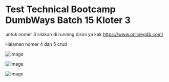# Test Technical Bootcamp DumbWays Batch 15 Kloter 3

untuk nomer 3 silakan di running disini ya kak https://www.onlinegdb.com/

Halaman nomer 4 dan 5 crud


![image](https://user-images.githubusercontent.com/48621247/76143049-3055fa00-60a6-11ea-9c55-588eb12e6c96.png)

![image](https://user-images.githubusercontent.com/48621247/76143071-7c08a380-60a6-11ea-8f26-7b81ccc1183b.png)

![image](https://user-images.githubusercontent.com/48621247/76143084-a8242480-60a6-11ea-9905-370e8fb0a8e9.png)



